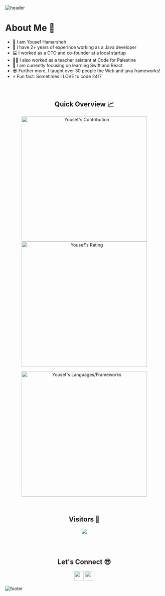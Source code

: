 ![header](https://capsule-render.vercel.app/api?type=waving&color=gradient&height=280&section=header&text=Hi%20there%20%F0%9F%91%8B&fontSize=90)

<!--
**YousefMHamarsheh/YousefMHamarsheh** is a ✨ _special_ ✨ repository because its `README.md` (this file) appears on your GitHub profile.

Here are some ideas to get you started:

- 🔭 I’m currently working on 
- 🌱 I’m currently learning ...
- 👯 I’m looking to collaborate on ...
- 🤔 I’m looking for help with ...
- 💬 Ask me about ...
- 📫 How to reach me: ...
- 😄 Pronouns: ...
- ⚡ Fun fact: ...
-->
<h1>About Me 📌</h1>

- 👋 I am Yousef Hamarsheh
- 🔭 I have 2+ years of experince working as a Java developer
- 💻 I worked as a CTO and co-founder at a local startup
- 💁‍♂️ I also worked as a teacher asistant at Code for Palestine
- 🌱 I am currently focusing on learning Swift and React
- 😎 Further more, I taught over 30 people the Web and java frameworks!
- ⚡ Fun fact: Sometimes I LOVE to code 24/7

<br />

<h2 align="center">Quick Overview 📈</h2>
  
  <p align = "center">
 
</p>

<p align = "center">
  <img src = "https://github-readme-stats.vercel.app/api?username=YousefMHamarsheh&count_private=true&theme=dracula&hide_border=true" alt = "Yousef's Contribution" width = 400 >
  <img src = "https://github-readme-streak-stats.herokuapp.com?user=YousefMHamarsheh&count_private=true&theme=dracula&hide_border=true" alt = "Yousef's Rating" width = 400 >

</p>

<p align = "center">

 <img src = "https://github-readme-stats.vercel.app/api/top-langs?username=YousefHamarsheh&show_icons=true&count_private=true&locale=en&layout=compact&langs_count=10&hide_border=true&bg_color=282A36&title_color=DD6387&text_color=fff&icon_color=fff" alt = "Yousef's Languages/Frameworks" width = 400 />
</p>


<br />
<h2 align="center">Visitors 👀</h2>
<div align="center" >
  <img src="https://profile-counter.glitch.me/YousefMHamarsheh/count.svg"></img>
</div>

<br /><br />
<h2 align="center">Let's Connect 😎</h2>
<p align="center">
  <a href = "mailto:yousef.mo.hamarsheh@gmail.com"><img src = "https://img.shields.io/badge/Gmail-D14836?style=for-the-badge&logo=gmail&logoColor=white" height = 30></a>
  <a href = "https://www.linkedin.com/in/yousef-hamarsheh-8125b71b6/"><img src = "https://img.shields.io/badge/LinkedIn-0077B5?style=for-the-badge&logo=linkedin&logoColor=white"     height = 30></a>
 
</p>


![footer](https://capsule-render.vercel.app/api?type=waving&color=gradient&height=150&section=footer)
